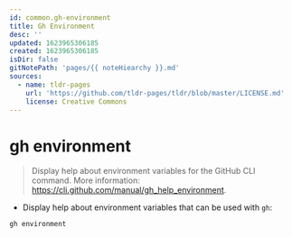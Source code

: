 ```yaml
---
id: common.gh-environment
title: Gh Environment
desc: ''
updated: 1623965306185
created: 1623965306185
isDir: false
gitNotePath: 'pages/{{ noteHiearchy }}.md'
sources:
  - name: tldr-pages
    url: 'https://github.com/tldr-pages/tldr/blob/master/LICENSE.md'
    license: Creative Commons
---
```

# gh environment

> Display help about environment variables for the GitHub CLI command.
> More information: <https://cli.github.com/manual/gh_help_environment>.

- Display help about environment variables that can be used with `gh`:

`gh environment`

